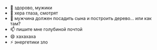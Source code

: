 - 👋 здорово, мужики
- 👀 хера глаза, смотрят
- 🌱 мужчина должен посадить сына и построить дерево... или как там?
- 📫 пишите мне голубиной почтой
- 😄 хахахаха
- ⚡ энергетики зло

